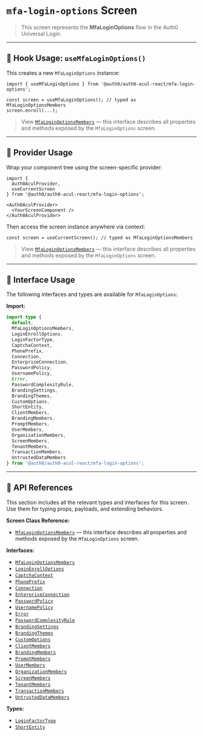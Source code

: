 # `mfa-login-options` Screen

> This screen represents the **MfaLoginOptions** flow in the Auth0 Universal Login.

---

## 🔹 Hook Usage: `useMfaLoginOptions()`

This creates a new `MfaLoginOptions` instance:

```tsx
import { useMfaLoginOptions } from '@auth0/auth0-acul-react/mfa-login-options';

const screen = useMfaLoginOptions(); // typed as MfaLoginOptionsMembers
screen.enroll(...);
```

> View [`MfaLoginOptionsMembers`](https://auth0.github.io/universal-login/interfaces/Classes.MfaLoginOptionsMembers.html) — this interface describes all properties and methods exposed by the `MfaLoginOptions` screen.

---

## 🔹 Provider Usage

Wrap your component tree using the screen-specific provider:

```tsx
import {
  Auth0AculProvider,
  useCurrentScreen
} from '@auth0/auth0-acul-react/mfa-login-options';

<Auth0AculProvider>
  <YourScreenComponent />
</Auth0AculProvider>
```

Then access the screen instance anywhere via context:

```tsx
const screen = useCurrentScreen(); // typed as MfaLoginOptionsMembers
```

> View [`MfaLoginOptionsMembers`](https://auth0.github.io/universal-login/interfaces/Classes.MfaLoginOptionsMembers.html) — this interface describes all properties and methods exposed by the `MfaLoginOptions` screen.

---

## 🔹 Interface Usage

The following interfaces and types are available for `MfaLoginOptions`:

**Import:**

```ts
import type {
  default,
  MfaLoginOptionsMembers,
  LoginEnrollOptions,
  LoginFactorType,
  CaptchaContext,
  PhonePrefix,
  Connection,
  EnterpriseConnection,
  PasswordPolicy,
  UsernamePolicy,
  Error,
  PasswordComplexityRule,
  BrandingSettings,
  BrandingThemes,
  CustomOptions,
  ShortEntity,
  ClientMembers,
  BrandingMembers,
  PromptMembers,
  UserMembers,
  OrganizationMembers,
  ScreenMembers,
  TenantMembers,
  TransactionMembers,
  UntrustedDataMembers
} from '@auth0/auth0-acul-react/mfa-login-options';
```

---

## 🔸 API References

This section includes all the relevant types and interfaces for this screen. Use them for typing props, payloads, and extending behaviors.

**Screen Class Reference:**  
- [`MfaLoginOptionsMembers`](https://auth0.github.io/universal-login/interfaces/Classes.MfaLoginOptionsMembers.html) — this interface describes all properties and methods exposed by the `MfaLoginOptions` screen.

**Interfaces:**
- [`MfaLoginOptionsMembers`](https://auth0.github.io/universal-login/interfaces/Classes.MfaLoginOptionsMembers.html)
- [`LoginEnrollOptions`](https://auth0.github.io/universal-login/interfaces/Classes.LoginEnrollOptions.html)
- [`CaptchaContext`](https://auth0.github.io/universal-login/interfaces/Classes.CaptchaContext.html)
- [`PhonePrefix`](https://auth0.github.io/universal-login/interfaces/Classes.PhonePrefix.html)
- [`Connection`](https://auth0.github.io/universal-login/interfaces/Classes.Connection.html)
- [`EnterpriseConnection`](https://auth0.github.io/universal-login/interfaces/Classes.EnterpriseConnection.html)
- [`PasswordPolicy`](https://auth0.github.io/universal-login/interfaces/Classes.PasswordPolicy.html)
- [`UsernamePolicy`](https://auth0.github.io/universal-login/interfaces/Classes.UsernamePolicy.html)
- [`Error`](https://auth0.github.io/universal-login/interfaces/Classes.Error.html)
- [`PasswordComplexityRule`](https://auth0.github.io/universal-login/interfaces/Classes.PasswordComplexityRule.html)
- [`BrandingSettings`](https://auth0.github.io/universal-login/interfaces/Classes.BrandingSettings.html)
- [`BrandingThemes`](https://auth0.github.io/universal-login/interfaces/Classes.BrandingThemes.html)
- [`CustomOptions`](https://auth0.github.io/universal-login/interfaces/Classes.CustomOptions.html)
- [`ClientMembers`](https://auth0.github.io/universal-login/interfaces/Classes.ClientMembers.html)
- [`BrandingMembers`](https://auth0.github.io/universal-login/interfaces/Classes.BrandingMembers.html)
- [`PromptMembers`](https://auth0.github.io/universal-login/interfaces/Classes.PromptMembers.html)
- [`UserMembers`](https://auth0.github.io/universal-login/interfaces/Classes.UserMembers.html)
- [`OrganizationMembers`](https://auth0.github.io/universal-login/interfaces/Classes.OrganizationMembers.html)
- [`ScreenMembers`](https://auth0.github.io/universal-login/interfaces/Classes.ScreenMembers.html)
- [`TenantMembers`](https://auth0.github.io/universal-login/interfaces/Classes.TenantMembers.html)
- [`TransactionMembers`](https://auth0.github.io/universal-login/interfaces/Classes.TransactionMembers.html)
- [`UntrustedDataMembers`](https://auth0.github.io/universal-login/interfaces/Classes.UntrustedDataMembers.html)


**Types:**
- [`LoginFactorType`](https://auth0.github.io/universal-login/types/Classes.LoginFactorType.html)
- [`ShortEntity`](https://auth0.github.io/universal-login/types/Classes.ShortEntity.html)
